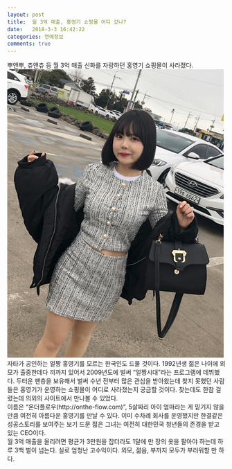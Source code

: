 ```yaml
---
layout: post
title:  월 3억 매출, 홍영기 쇼핑몰 어디 갔나?
date:   2018-3-3 16:42:22
categories: 연예정보
comments: true
---
```





<p>뿌앤뿌, 츄앤츄 등 월 3억 매출 신화를 자랑하던 홍영기 쇼핑몰이 사라졌다.<br><img class="image" src="/images/24563463.png" alt=""/><br>
자타가 공인하는 얼짱 홍영기를 모르는 한국인도 드물 것이다. 1992년생 젊은 나이에 외모가 출중한데다 끼까지 있어서 2009년도에 벌써 “얼짱시대”라는 프로그램에 데뷔했다. 두터운 팬층을 보유해서 벌써 수년 전부터 많은 관심을 받아왔는데 찾지 못했던 사람들은 홍영기가 운영하는 쇼핑몰이 어디로 사라졌는지 궁금할 것이다. 찾는데도 한참 걸렸는데 의외의 사이트에서 만나볼 수 있었다.<br>이름은 “온더플로우(http://onthe-flow.com)”, 5살짜리 아이 엄마라는 게 믿기지 않을 만큼 여전히 아름다운 홍영기를 만날 수 있다. 이미 수차례 회사를 운영했지만 한결같은 성공스토리를 보여주는 보기 드문 젊은 그녀는 여전히 대한민국 청년들의 존경을 받고 있는 CEO이다.<br>월 3억 매출을 올리려면 평균가 3만원을 잡더라도 1달에 만 장의 옷을 팔아야 하는데 하루 3백 벌이 넘는다. 실로 엄청난 고수익이다. 외모, 젊음, 부까지 모두가 부러워할 만 하다.﻿</p>
